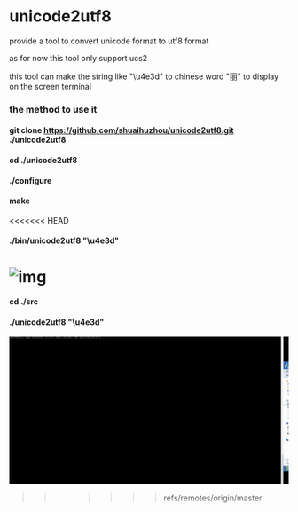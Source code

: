 # unicode2utf8

provide a tool to convert unicode format to utf8 format

as for now this tool only support ucs2

this tool can make the string like "\u4e3d" to chinese word "丽" to display on the screen terminal

### the method to use it
#### git clone https://github.com/shuaihuzhou/unicode2utf8.git ./unicode2utf8
#### cd ./unicode2utf8
#### ./configure
#### make
<<<<<<< HEAD
#### ./bin/unicode2utf8 "\u4e3d"
![img](https://github.com/shuaihuzhou/unicode2utf8/images/unicode2utf-8.gif)
=======
#### cd ./src
#### ./unicode2utf8 "\u4e3d"
![img](https://github.com/shuaihuzhou/unicode2utf8/blob/master/images/unicode2utf-8.gif)
>>>>>>> refs/remotes/origin/master
